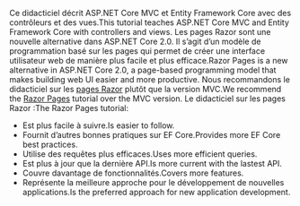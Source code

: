 <span data-ttu-id="457a2-101">Ce didacticiel décrit ASP.NET Core MVC et Entity Framework Core avec des contrôleurs et des vues.</span><span class="sxs-lookup"><span data-stu-id="457a2-101">This tutorial teaches ASP.NET Core MVC and Entity Framework Core with controllers and views.</span></span> <span data-ttu-id="457a2-102">Les pages Razor sont une nouvelle alternative dans ASP.NET Core 2.0. Il s’agit d’un modèle de programmation basé sur les pages qui permet de créer une interface utilisateur web de manière plus facile et plus efficace.</span><span class="sxs-lookup"><span data-stu-id="457a2-102">Razor Pages is a new alternative in ASP.NET Core 2.0, a page-based programming model that makes building web UI easier and more productive.</span></span> <span data-ttu-id="457a2-103">Nous recommandons le didacticiel sur les [pages Razor](xref:data/ef-rp/intro) plutôt que la version MVC.</span><span class="sxs-lookup"><span data-stu-id="457a2-103">We recommend the [Razor Pages](xref:data/ef-rp/intro) tutorial over the MVC version.</span></span> <span data-ttu-id="457a2-104">Le didacticiel sur les pages Razor :</span><span class="sxs-lookup"><span data-stu-id="457a2-104">The Razor Pages tutorial:</span></span>

* <span data-ttu-id="457a2-105">Est plus facile à suivre.</span><span class="sxs-lookup"><span data-stu-id="457a2-105">Is easier to follow.</span></span>
* <span data-ttu-id="457a2-106">Fournit d’autres bonnes pratiques sur EF Core.</span><span class="sxs-lookup"><span data-stu-id="457a2-106">Provides more EF Core best practices.</span></span>
* <span data-ttu-id="457a2-107">Utilise des requêtes plus efficaces.</span><span class="sxs-lookup"><span data-stu-id="457a2-107">Uses more efficient queries.</span></span>
* <span data-ttu-id="457a2-108">Est plus à jour que la dernière API.</span><span class="sxs-lookup"><span data-stu-id="457a2-108">Is more current with the lastest API.</span></span>
* <span data-ttu-id="457a2-109">Couvre davantage de fonctionnalités.</span><span class="sxs-lookup"><span data-stu-id="457a2-109">Covers more features.</span></span>
* <span data-ttu-id="457a2-110">Représente la meilleure approche pour le développement de nouvelles applications.</span><span class="sxs-lookup"><span data-stu-id="457a2-110">Is the preferred approach for new application development.</span></span>